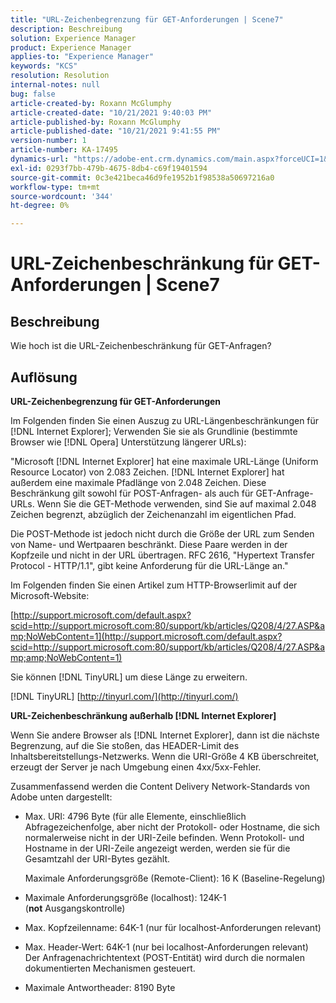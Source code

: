 ```yaml
---
title: "URL-Zeichenbegrenzung für GET-Anforderungen | Scene7"
description: Beschreibung
solution: Experience Manager
product: Experience Manager
applies-to: "Experience Manager"
keywords: "KCS"
resolution: Resolution
internal-notes: null
bug: false
article-created-by: Roxann McGlumphy
article-created-date: "10/21/2021 9:40:03 PM"
article-published-by: Roxann McGlumphy
article-published-date: "10/21/2021 9:41:55 PM"
version-number: 1
article-number: KA-17495
dynamics-url: "https://adobe-ent.crm.dynamics.com/main.aspx?forceUCI=1&pagetype=entityrecord&etn=knowledgearticle&id=6a89cf70-b732-ec11-b6e5-000d3a5ba97a"
exl-id: 0293f7bb-479b-4675-8db4-c69f19401594
source-git-commit: 0c3e421beca46d9fe1952b1f98538a50697216a0
workflow-type: tm+mt
source-wordcount: '344'
ht-degree: 0%

---
```


# URL-Zeichenbeschränkung für GET-Anforderungen | Scene7

## Beschreibung


Wie hoch ist die URL-Zeichenbeschränkung für GET-Anfragen?


## Auflösung


<b>URL-Zeichenbegrenzung für GET-Anforderungen</b>

Im Folgenden finden Sie einen Auszug zu URL-Längenbeschränkungen für [!DNL Internet Explorer]; Verwenden Sie sie als Grundlinie (bestimmte Browser wie [!DNL Opera] Unterstützung längerer URLs):

&quot;Microsoft [!DNL Internet Explorer] hat eine maximale URL-Länge (Uniform Resource Locator) von 2.083 Zeichen. [!DNL Internet Explorer] hat außerdem eine maximale Pfadlänge von 2.048 Zeichen. Diese Beschränkung gilt sowohl für POST-Anfragen- als auch für GET-Anfrage-URLs. Wenn Sie die GET-Methode verwenden, sind Sie auf maximal 2.048 Zeichen begrenzt, abzüglich der Zeichenanzahl im eigentlichen Pfad.

Die POST-Methode ist jedoch nicht durch die Größe der URL zum Senden von Name- und Wertpaaren beschränkt. Diese Paare werden in der Kopfzeile und nicht in der URL übertragen. RFC 2616, &quot;Hypertext Transfer Protocol - HTTP/1.1&quot;, gibt keine Anforderung für die URL-Länge an.&quot;

Im Folgenden finden Sie einen Artikel zum HTTP-Browserlimit auf der Microsoft-Website:

[http://support.microsoft.com/default.aspx?scid=http://support.microsoft.com:80/support/kb/articles/Q208/4/27.ASP&amp;NoWebContent=1](http://support.microsoft.com/default.aspx?scid=http://support.microsoft.com:80/support/kb/articles/Q208/4/27.ASP&amp;amp;NoWebContent=1)

Sie können [!DNL TinyURL] um diese Länge zu erweitern.

[!DNL TinyURL] [http://tinyurl.com/](http://tinyurl.com/)

<b>URL-Zeichenbeschränkung außerhalb [!DNL Internet Explorer]</b>

Wenn Sie andere Browser als [!DNL Internet Explorer], dann ist die nächste Begrenzung, auf die Sie stoßen, das HEADER-Limit des Inhaltsbereitstellungs-Netzwerks. Wenn die URI-Größe 4 KB überschreitet, erzeugt der Server je nach Umgebung einen 4xx/5xx-Fehler.

Zusammenfassend werden die Content Delivery Network-Standards von Adobe unten dargestellt:

- Max. URI: 4796 Byte (für alle Elemente, einschließlich Abfragezeichenfolge, aber nicht der Protokoll- oder Hostname, die sich normalerweise nicht in der URI-Zeile befinden. Wenn Protokoll- und Hostname in der URI-Zeile angezeigt werden, werden sie für die Gesamtzahl der URI-Bytes gezählt.

   Maximale Anforderungsgröße (Remote-Client): 16 K (Baseline-Regelung)
- Maximale Anforderungsgröße (localhost): 124K-1 (<b>not</b> Ausgangskontrolle)
- Max. Kopfzeilenname: 64K-1 (nur für localhost-Anforderungen relevant)
- Max. Header-Wert: 64K-1 (nur bei localhost-Anforderungen relevant) Der Anfragenachrichtentext (POST-Entität) wird durch die normalen dokumentierten Mechanismen gesteuert.
- Maximale Antwortheader: 8190 Byte
